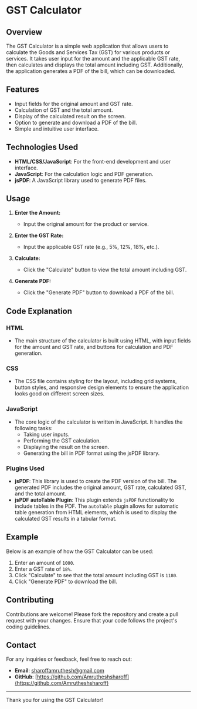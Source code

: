 # GST Calculator

## Overview

The GST Calculator is a simple web application that allows users to calculate the Goods and Services Tax (GST) for various products or services. It takes user input for the amount and the applicable GST rate, then calculates and displays the total amount including GST. Additionally, the application generates a PDF of the bill, which can be downloaded.

## Features

- Input fields for the original amount and GST rate.
- Calculation of GST and the total amount.
- Display of the calculated result on the screen.
- Option to generate and download a PDF of the bill.
- Simple and intuitive user interface.

## Technologies Used

- **HTML/CSS/JavaScript**: For the front-end development and user interface.
- **JavaScript**: For the calculation logic and PDF generation.
- **jsPDF**: A JavaScript library used to generate PDF files.


## Usage

1. **Enter the Amount:**
   - Input the original amount for the product or service.

2. **Enter the GST Rate:**
   - Input the applicable GST rate (e.g., 5%, 12%, 18%, etc.).

3. **Calculate:**
   - Click the "Calculate" button to view the total amount including GST.

4. **Generate PDF:**
   - Click the "Generate PDF" button to download a PDF of the bill.

## Code Explanation

### HTML

- The main structure of the calculator is built using HTML, with input fields for the amount and GST rate, and buttons for calculation and PDF generation.

### CSS

- The CSS file contains styling for the layout, including grid systems, button styles, and responsive design elements to ensure the application looks good on different screen sizes.

### JavaScript

- The core logic of the calculator is written in JavaScript. It handles the following tasks:
  - Taking user inputs.
  - Performing the GST calculation.
  - Displaying the result on the screen.
  - Generating the bill in PDF format using the jsPDF library.

### Plugins Used

- **jsPDF**: This library is used to create the PDF version of the bill. The generated PDF includes the original amount, GST rate, calculated GST, and the total amount.
- **jsPDF autoTable Plugin**: This plugin extends `jsPDF` functionality to include tables in the PDF. The `autoTable` plugin allows for automatic table generation from HTML elements, which is used to display the calculated GST results in a tabular format.

## Example

Below is an example of how the GST Calculator can be used:

1. Enter an amount of `1000`.
2. Enter a GST rate of `18%`.
3. Click "Calculate" to see that the total amount including GST is `1180`.
4. Click "Generate PDF" to download the bill.

## Contributing

Contributions are welcome! Please fork the repository and create a pull request with your changes. Ensure that your code follows the project's coding guidelines.


## Contact

For any inquiries or feedback, feel free to reach out:

- **Email**: [sharoffamruthesh@gmail.com](mailto:sharoffamruthesh@gmail.com)
- **GitHub**: [https://github.com/Amrutheshsharoff](https://github.com/Amrutheshsharoff)

---

Thank you for using the GST Calculator!
